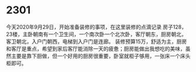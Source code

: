 # 2301
今天2020年9月29日，开始准备装修的事项，在这里装修的点滴记录
房子128，23楼，主卧朝南有一个卫生间，一个南次卧一个北次卧，客厅朝东，厨房朝北，客卫朝北，入户门朝西，电梯到入户门是连廊。
装修预算15万，舒适为主，厨房和客厅是重点，希望到家后客厅能消除一天的疲惫；厨房能做出我想吃的美味，虽然主要是靠下厨做，但一个好用的厨房很重要，卧室就柜子够用，一张床一个床头柜即可。

